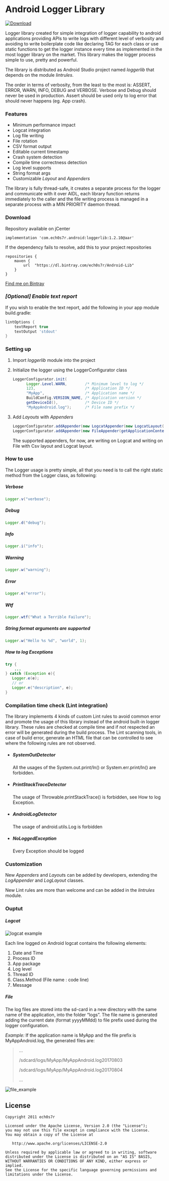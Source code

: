 # Android Logger Library
<!--[![Build Status](https://travis-ci.com/ech0s7r/androidlog.svg?token=q5qvypmqcQbJyarCtzpo&branch=master)](https://travis-ci.com/ech0s7r/androidlog)-->
[ ![Download](https://api.bintray.com/packages/ech0s7r/Android-Lib/androidlog/images/download.svg?version=1.2.10) ](https://bintray.com/ech0s7r/Android-Lib/androidlog/1.2.10/link)

Logger library created for simple integration of logger capability to android applications providing APIs to write logs with different level of verbosity and avoiding to write boilerplate code like declaring TAG for each class or use static functions to get the logger instance every time as implemented in the most logger library on the market. This library makes the logger process simple to use, pretty and powerful. 

The library is distributed as Android Studio project named *loggerlib* that depends on the module *lintrules*.

The order in terms of verbosity, from the least to the most is: ASSERT, ERROR, WARN, INFO, DEBUG and VERBOSE. Verbose and Debug should never be used in production. Assert should be used only to log error that should never happens (eg. App crash).  



### Features

- Minimum performance impact
- Logcat integration
- Log file writing
- File rotation
- CSV format output
- Editable current timestamp
- Crash system detection
- Compile time correctness detection
- Log level supports
- String format args
- Customizable *Layout* and *Appenders*

The library is fully thread-safe, it creates a separate process for the logger and communicate with it over AIDL, each library function returns immediately to the caller and the file writing process is managed in a separate process with a MIN PRIORITY daemon thread. 



### Download

Repository available on jCenter

```
implementation 'com.ech0s7r.android:loggerlib:1.2.10@aar'
```

If the dependency fails to resolve, add this to your project repositories 

```
repositories {
    maven {
        url  "https://dl.bintray.com/ech0s7r/Android-Lib"
    }
}
```

[Find me on Bintray](https://bintray.com/ech0s7r/Android-Lib/androidlog)


### *[Optional] Enable text report*

If you wish to enable the text report, add the following in your app module build.gradle:

```groovy
lintOptions {
    textReport true
    textOutput 'stdout'
}
```
<!--checkReleaseBuilds true
    abortOnError true
    ignoreWarnings true
    check 'AndroidLogDetector', 'SystemOutDetector', 'PrintStackTraceDetector', 'NoLoggedException', 'MissingSuperCall'
    fatal 'AndroidLogDetector', 'SystemOutDetector', 'PrintStackTraceDetector', 'NoLoggedException', 'MissingSuperCall'
    htmlOutput file("$project.buildDir/reports/lint/lint-result.html")
    htmlReport true
-->

### Setting up

1. Import *loggerlib* module into the project

2. Initialize the logger using the LoggerConfigurator class 

   ```java
   LoggerConfigurator.init(
         Logger.Level.WARN,        /* Minimum level to log */
         123,                      /* Application ID */
         "MyApp",                  /* Application name */
         BuildConfig.VERSION_NAME, /* Application version */
         getDeviceId(),            /* Device ID */
         "MyAppAndroid.log");      /* File name prefix */
   ```

3. Add *Layouts* with *Appenders*

   ```java
   LoggerConfigurator.addAppender(new LogcatAppender(new LogcatLayout()));
   LoggerConfigurator.addAppender(new FileAppender(getApplicationContext(), new CsvLayout()));
   ```

   The supported appenders, for now, are writing on Logcat and writing on File with Csv layout and Logcat layout.



### How to use

The Logger usage is pretty simple, all that you need is to call the right static method from the Logger class, as following:

##### Verbose

```java
Logger.v("verbose");
```
##### Debug
```java
Logger.d("debug");
```

##### Info
```java
Logger.i("info");
```

##### Warning
```java
Logger.w("warning");
```

##### Error
```java
Logger.e("error");
```

##### Wtf
```java
Logger.wtf("What a Terrible Failure");
```

##### String format arguments are supported
```java
Logger.w("Hello %s %d", "world", 1);
```

##### How to log Exceptions
```java
try {
    ...
} catch (Exception e){
   Logger.e(e);
   // or
   Logger.e("description", e);
}
```



### Compilation time check (Lint integration)

The library implements 4 kinds of custom Lint rules to avoid common error and promote the usage of this library instead of the android built-in logger library. These rules are checked at compile time and if not respected an error will be generated during the build process. The Lint scanning tools, in case of build error, generate an HTML file that can be controlled to see where the following rules are not observed.

- ##### SystemOutDetector

  All the usages of the System.out.print/ln() or System.err.print/ln() are forbidden.

- ##### PrintStackTraceDetector

  The usage of Throwable.printStackTrace() is forbidden, see How to log Exception.

- ##### AndroidLogDetector

  The usage of android.utils.Log is forbidden

- ##### NoLoggedException

  Every Exception should be logged



### Customization

New *Appenders* and *Layout*s can be added by developers, extending the *LogAppender* and *LogLayout* classes. 

New Lint rules are more than welcome and can be added in the *lintrules* module.



### Ouptut

##### Logcat

![logcat example](logcat_example.PNG)

Each line logged on Android logcat contains the following elements:

1. Date and Time
2. Process ID
3. App package
4. Log level
5. Thread ID
6. Class.Method (File name : code line)
7. Message

##### File

The log files are stored into the sd-card in a new directory with the same name of the application, into the folder “logs”. The file name is generated adding the current date (format yyyyMMdd) to file prefix used during the logger configuration.

*Example:*
If the application name is MyApp and the file prefix is MyAppAndroid.log, the generated files are: 

> ​	…
>
> ​	/sdcard/logs/MyApp/MyAppAndroid.log20170803
>
> ​	/sdcard/logs/MyApp/MyAppAndroid.log20170804
>
> ​	…	

![file_example](file_example.PNG)


<!--
##### **The CSV layout used is the following:**

Each line has same number of elements comma separated, following elements are now supported and logged:

1. Timestamp (in the format yyyy-MM-dd hh:MM:ss.SSS)
2. Log level (String)
3. App version (String)
4. Company ID (Integer)
5. Device code (String) 
6. Device Manufacturer (String)
7. Device Board (String)
8. SDK Version (Integer)
9. Process ID (Integer)
10. Thread ID (Integer)
11. Class name (String)
12. Method name (String)
13. File name (String)
14. Line number (Integer)
15. Description(String)
16. Stack Trace (String, optional) 
-->

License
-------

    Copyright 2011 ech0s7r

    Licensed under the Apache License, Version 2.0 (the "License");
    you may not use this file except in compliance with the License.
    You may obtain a copy of the License at

       http://www.apache.org/licenses/LICENSE-2.0

    Unless required by applicable law or agreed to in writing, software
    distributed under the License is distributed on an "AS IS" BASIS,
    WITHOUT WARRANTIES OR CONDITIONS OF ANY KIND, either express or implied.
    See the License for the specific language governing permissions and
    limitations under the License.
    
  
